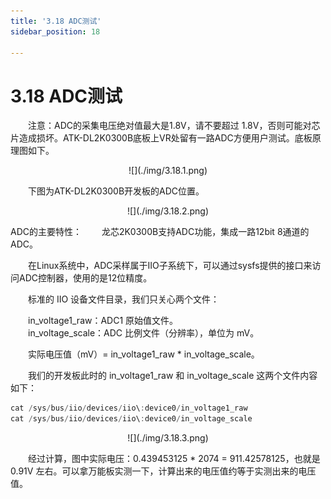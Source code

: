 ```yaml
---
title: '3.18 ADC测试'
sidebar_position: 18

---
```


# 3.18 ADC测试

&emsp;&emsp;注意：ADC的采集电压绝对值最大是1.8V，请不要超过 1.8V，否则可能对芯片造成损坏。ATK-DL2K0300B底板上VR处留有一路ADC方便用户测试。底板原理图如下。

<center>
![](./img/3.18.1.png)
</center>

&emsp;&emsp;下图为ATK-DL2K0300B开发板的ADC位置。

<center>
![](./img/3.18.2.png)
</center>

ADC的主要特性：
&emsp;&emsp;龙芯2K0300B支持ADC功能，集成一路12bit 8通道的ADC。

&emsp;&emsp;在Linux系统中，ADC采样属于IIO子系统下，可以通过sysfs提供的接口来访问ADC控制器，使用的是12位精度。

&emsp;&emsp;标准的 IIO 设备文件目录，我们只关心两个文件：

&emsp;&emsp;in_voltage1_raw：ADC1 原始值文件。<br />
&emsp;&emsp;in_voltage_scale：ADC 比例文件（分辨率），单位为 mV。

&emsp;&emsp;实际电压值（mV）= in_voltage1_raw * in_voltage_scale。

&emsp;&emsp;我们的开发板此时的 in_voltage1_raw 和 in_voltage_scale 这两个文件内容如下：

```c#
cat /sys/bus/iio/devices/iio\:device0/in_voltage1_raw
cat /sys/bus/iio/devices/iio\:device0/in_voltage_scale
```

<center>
![](./img/3.18.3.png)
</center>

&emsp;&emsp;经过计算，图中实际电压：0.439453125 * 2074 = 911.42578125，也就是 0.91V 左右。可以拿万能板实测一下，计算出来的电压值约等于实测出来的电压值。



